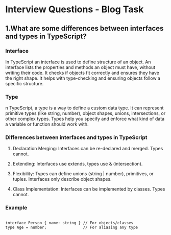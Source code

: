 # Interview Questions - Blog Task

## 1.What are some differences between interfaces and types in TypeScript?

### Interface
In TypeScript an interface is used to define structure of an object. An interface lists the properties and methods an object must have, without writing their code. It checks if objects fit correctly and ensures they have the right shape. It helps with type-checking and ensuring objects follow a specific structure.

### Type
n TypeScript, a type is a way to define a custom data type. It can represent primitive types (like string, number), object shapes, unions, intersections, or other complex types. Types help you specify and enforce what kind of data a variable or function should work with.

### Differences between interfaces and types in TypeScript
1. Declaration Merging:
Interfaces can be re-declared and merged. Types cannot.

2. Extending:
Interfaces use extends, types use & (intersection).

3. Flexibility:
Types can define unions (string | number), primitives, or tuples. Interfaces only describe object shapes.

4. Class Implementation:
Interfaces can be implemented by classes. Types cannot.

### Example
<code>
interface Person { name: string } // For objects/classes
type Age = number;                // For aliasing any type
</code>